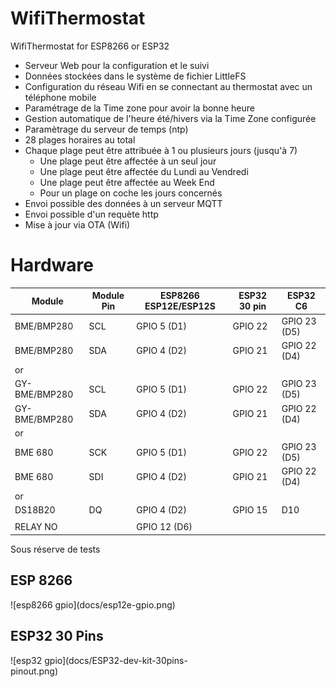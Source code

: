 # WifiThermostat
WifiThermostat for ESP8266 or ESP32
- Serveur Web pour la configuration et le suivi
- Données stockées dans le système de fichier LittleFS 
- Configuration du réseau Wifi en se connectant au thermostat avec un téléphone mobile
- Paramétrage de la Time zone pour avoir la bonne heure
- Gestion automatique de l'heure été/hivers via la Time Zone configurée
- Paramètrage du serveur de temps (ntp)
- 28 plages horaires au total
- Chaque plage peut être attribuée à 1 ou plusieurs jours (jusqu'à 7)
  - Une plage peut être affectée à un seul jour
  - Une plage peut être affectée du Lundi au Vendredi
  - Une plage peut être affectée au Week End
  - Pour un plage on coche les jours concernés
- Envoi possible des données à un serveur MQTT
- Envoi possible d'un requète http
- Mise à jour via OTA (Wifi) 

# Hardware

|    Module     | Module Pin | ESP8266 ESP12E/ESP12S | ESP32 30 pin  |   ESP32 C6   |
|---------------|------------|-----------------------|---------------|--------------|
| BME/BMP280    | SCL        | GPIO 5 (D1)           | GPIO 22       | GPIO 23 (D5) |
| BME/BMP280    | SDA        | GPIO 4 (D2)           | GPIO 21       | GPIO 22 (D4) |
|      or       |            |                       |               |              |
| GY-BME/BMP280 | SCL        | GPIO 5 (D1)           | GPIO 22       | GPIO 23 (D5) |
| GY-BME/BMP280 | SDA        | GPIO 4 (D2)           | GPIO 21       | GPIO 22 (D4) |
|      or       |            |                       |               |              |
| BME 680       | SCK        | GPIO 5 (D1)           | GPIO 22       | GPIO 23 (D5) |
| BME 680       | SDI        | GPIO 4 (D2)           | GPIO 21       | GPIO 22 (D4) |
|      or       |            |                       |               |              |
| DS18B20       |  DQ        | GPIO 4 (D2)           | GPIO 15       | D10          |
|               |            |                       |               |              |
| RELAY NO      |            | GPIO 12 (D6)          |               |              |

Sous réserve de tests

## ESP 8266

<div style="width: 60%; height: 60%">
![esp8266 gpio](docs/esp12e-gpio.png)
</div>

## ESP32 30 Pins

<div style="width: 60%; height: 60%">
![esp32 gpio](docs/ESP32-dev-kit-30pins-pinout.png)
</div>

